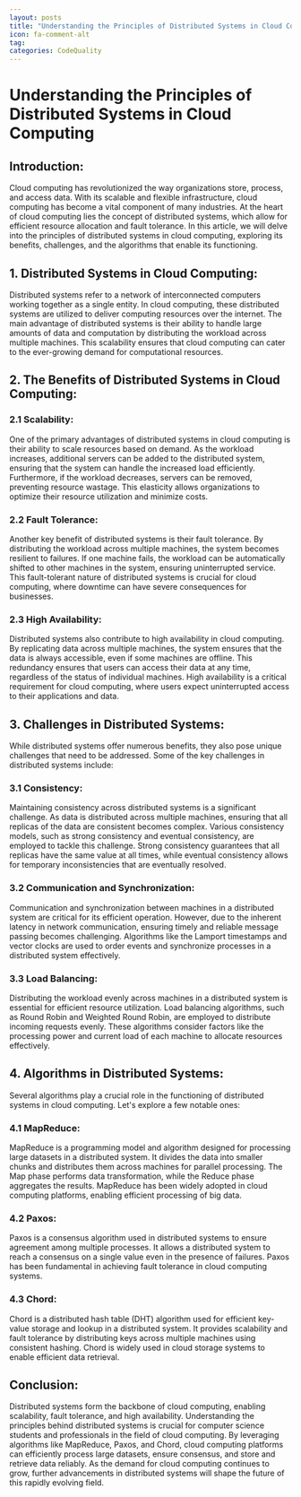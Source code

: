 ```yaml
---
layout: posts
title: "Understanding the Principles of Distributed Systems in Cloud Computing"
icon: fa-comment-alt
tag:      
categories: CodeQuality
---
```



# Understanding the Principles of Distributed Systems in Cloud Computing

## Introduction:

Cloud computing has revolutionized the way organizations store, process, and access data. With its scalable and flexible infrastructure, cloud computing has become a vital component of many industries. At the heart of cloud computing lies the concept of distributed systems, which allow for efficient resource allocation and fault tolerance. In this article, we will delve into the principles of distributed systems in cloud computing, exploring its benefits, challenges, and the algorithms that enable its functioning.

## 1. Distributed Systems in Cloud Computing:

Distributed systems refer to a network of interconnected computers working together as a single entity. In cloud computing, these distributed systems are utilized to deliver computing resources over the internet. The main advantage of distributed systems is their ability to handle large amounts of data and computation by distributing the workload across multiple machines. This scalability ensures that cloud computing can cater to the ever-growing demand for computational resources.

## 2. The Benefits of Distributed Systems in Cloud Computing:

### 2.1 Scalability:

One of the primary advantages of distributed systems in cloud computing is their ability to scale resources based on demand. As the workload increases, additional servers can be added to the distributed system, ensuring that the system can handle the increased load efficiently. Furthermore, if the workload decreases, servers can be removed, preventing resource wastage. This elasticity allows organizations to optimize their resource utilization and minimize costs.

### 2.2 Fault Tolerance:

Another key benefit of distributed systems is their fault tolerance. By distributing the workload across multiple machines, the system becomes resilient to failures. If one machine fails, the workload can be automatically shifted to other machines in the system, ensuring uninterrupted service. This fault-tolerant nature of distributed systems is crucial for cloud computing, where downtime can have severe consequences for businesses.

### 2.3 High Availability:

Distributed systems also contribute to high availability in cloud computing. By replicating data across multiple machines, the system ensures that the data is always accessible, even if some machines are offline. This redundancy ensures that users can access their data at any time, regardless of the status of individual machines. High availability is a critical requirement for cloud computing, where users expect uninterrupted access to their applications and data.

## 3. Challenges in Distributed Systems:

While distributed systems offer numerous benefits, they also pose unique challenges that need to be addressed. Some of the key challenges in distributed systems include:

### 3.1 Consistency:

Maintaining consistency across distributed systems is a significant challenge. As data is distributed across multiple machines, ensuring that all replicas of the data are consistent becomes complex. Various consistency models, such as strong consistency and eventual consistency, are employed to tackle this challenge. Strong consistency guarantees that all replicas have the same value at all times, while eventual consistency allows for temporary inconsistencies that are eventually resolved.

### 3.2 Communication and Synchronization:

Communication and synchronization between machines in a distributed system are critical for its efficient operation. However, due to the inherent latency in network communication, ensuring timely and reliable message passing becomes challenging. Algorithms like the Lamport timestamps and vector clocks are used to order events and synchronize processes in a distributed system effectively.

### 3.3 Load Balancing:

Distributing the workload evenly across machines in a distributed system is essential for efficient resource utilization. Load balancing algorithms, such as Round Robin and Weighted Round Robin, are employed to distribute incoming requests evenly. These algorithms consider factors like the processing power and current load of each machine to allocate resources effectively.

## 4. Algorithms in Distributed Systems:

Several algorithms play a crucial role in the functioning of distributed systems in cloud computing. Let's explore a few notable ones:

### 4.1 MapReduce:

MapReduce is a programming model and algorithm designed for processing large datasets in a distributed system. It divides the data into smaller chunks and distributes them across machines for parallel processing. The Map phase performs data transformation, while the Reduce phase aggregates the results. MapReduce has been widely adopted in cloud computing platforms, enabling efficient processing of big data.

### 4.2 Paxos:

Paxos is a consensus algorithm used in distributed systems to ensure agreement among multiple processes. It allows a distributed system to reach a consensus on a single value even in the presence of failures. Paxos has been fundamental in achieving fault tolerance in cloud computing systems.

### 4.3 Chord:

Chord is a distributed hash table (DHT) algorithm used for efficient key-value storage and lookup in a distributed system. It provides scalability and fault tolerance by distributing keys across multiple machines using consistent hashing. Chord is widely used in cloud storage systems to enable efficient data retrieval.

## Conclusion:

Distributed systems form the backbone of cloud computing, enabling scalability, fault tolerance, and high availability. Understanding the principles behind distributed systems is crucial for computer science students and professionals in the field of cloud computing. By leveraging algorithms like MapReduce, Paxos, and Chord, cloud computing platforms can efficiently process large datasets, ensure consensus, and store and retrieve data reliably. As the demand for cloud computing continues to grow, further advancements in distributed systems will shape the future of this rapidly evolving field.